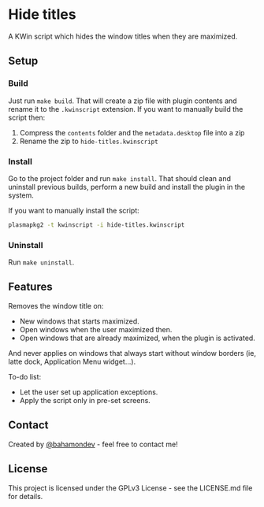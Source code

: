 # Hide titles

A KWin script which hides the window titles when they are maximized.

## Setup

### Build

Just run `make build`. That will create a zip file with plugin contents and rename it to the `.kwinscript` extension.
If you want to manually build the script then:

1. Compress the `contents` folder and the `metadata.desktop` file into a zip
2. Rename the zip to `hide-titles.kwinscript`

### Install

Go to the project folder and run `make install`. That should clean and uninstall previous builds, perform a new build and install the plugin in the system.

If you want to manually install the script:

```sh
plasmapkg2 -t kwinscript -i hide-titles.kwinscript
```

### Uninstall

Run `make uninstall`.

## Features

Removes the window title on:

* New windows that starts maximized.
* Open windows when the user maximized then.
* Open windows that are already maximized, when the plugin is activated.

And never applies on windows that always start without window borders (ie, latte dock, Application Menu widget...).

To-do list:

* Let the user set up application exceptions.
* Apply the script only in pre-set screens.

## Contact

Created by [@bahamondev](https://bahamonde.dev) - feel free to contact me!

## License

This project is licensed under the GPLv3 License - see the LICENSE.md file for details.
